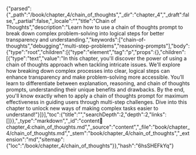 {"parsed":{"_path":"/book/chapter_4/chain_of_thoughts","_dir":"chapter_4","_draft":false,"_partial":false,"_locale":"","title":"Chain of Thoughts","description":"Learn how to use a chain of thoughts prompt to break down complex problem-solving into logical steps for better transparency and understanding.","keywords":["chain-of-thoughts","debugging","multi-step-problems","reasoning-prompts"],"body":{"type":"root","children":[{"type":"element","tag":"p","props":{},"children":[{"type":"text","value":"In this chapter, you'll discover the power of using a chain of thoughts approach when tackling intricate issues. We'll explore how breaking down complex processes into clear, logical steps can enhance transparency and make problem-solving more accessible. You’ll learn to differentiate between explanation, reasoning, and chain of thoughts prompts, understanding their unique benefits and drawbacks. By the end, you'll know exactly when to apply a chain of thoughts prompt for maximum effectiveness in guiding users through multi-step challenges. Dive into this chapter to unlock new ways of making complex tasks easier to understand!"}]}],"toc":{"title":"","searchDepth":2,"depth":2,"links":[]}},"_type":"markdown","_id":"content:book:chapter_4:chain_of_thoughts.md","_source":"content","_file":"book/chapter_4/chain_of_thoughts.md","_stem":"book/chapter_4/chain_of_thoughts","_extension":"md","sitemap":{"loc":"/book/chapter_4/chain_of_thoughts"}},"hash":"6hsSHEFkYq"}